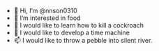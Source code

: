 - 👋 Hi, I’m @nnson0310
- 👀 I’m interested in food
- 🌱 I would like to learn how to kill a cockroach
- 💞️ I would like to develop a time machine
- 📫 I would like to throw a pebble into silent river.
